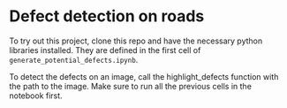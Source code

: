 # Defect detection on roads

To try out this project, clone this repo and have the necessary python libraries installed. They are defined in the first cell of `generate_potential_defects.ipynb`.

To detect the defects on an image, call the highlight_defects function with the path to the image. Make sure to run all the previous cells in the notebook first.